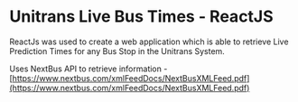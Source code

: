 # Unitrans Live Bus Times - ReactJS

ReactJs was used to create a web application which is able to retrieve Live Prediction Times for any Bus Stop in the Unitrans System. 

Uses NextBus API to retrieve information - [https://www.nextbus.com/xmlFeedDocs/NextBusXMLFeed.pdf](https://www.nextbus.com/xmlFeedDocs/NextBusXMLFeed.pdf)

